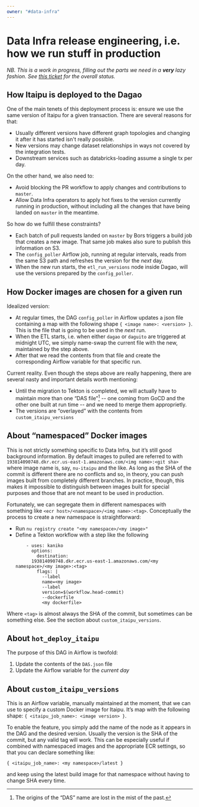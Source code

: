 ```yaml
---
owner: "#data-infra"
---
```


# Data Infra release engineering, i.e. how we run stuff in production

_NB. This is a work in progress, filling out the parts we need in a
**very** lazy fashion. See [this ticket][1] for the overall status._

## How Itaipu is deployed to the Dagao

One of the main tenets of this deployment process is: ensure we use
the same version of Itaipu for a given transaction. There are several
reasons for that:

  * Usually different versions have different graph topologies and
    changing it after it has started isn't really possible.
  * New versions may change dataset relationships in ways not covered
    by the integration tests.
  * Downstream services such as databricks-loading assume a single tx
    per day.

On the other hand, we also need to:

  * Avoid blocking the PR workflow to apply changes and contributions
    to `master`.
  * Allow Data Infra operators to apply hot fixes to the version
    currently running in production, without including all the changes
    that have being landed on `master` in the meantime.

So how do we fulfill these constraints?

  * Each batch of pull requests landed on `master` by Bors triggers a
    build job that creates a new image. That same job makes also sure
    to publish this information on S3.
  * The `config_poller` Airflow job, running at regular intervals,
    reads from the same S3 path and refreshes the version for the
    _next_ day.
  * When the new run starts, the `etl_run_versions` node inside Dagao,
    will use the versions prepared by the `config_poller`.

## How Docker images are chosen for a given run

Idealized version:

  * At regular times, the DAG `config_poller` in Airflow updates a
    json file containing a map with the following shape `{ <image
    name>: <version> }`. This is the file that is going to be used in
    the _next_ run.
  * When the ETL starts, i.e. when either `dagao` or `daguito` are
    triggered at midnight UTC, we simply name-swap the current file
    with the new, maintained by the step above.
  * After that we read the contents from that file and create the
    corresponding Airflow variable for that specific run.

Current reality. Even though the steps above are really happening,
there are several nasty and important details worth mentioning:

  * Until the migration to Tekton is completed, we will actually have
    to maintain more than one “DAS file”[^1] -- one coming from GoCD
    and the other one built at run time -- and we need to merge them
    approprietly.
  * The versions are “overlayed” with the contents from
    `custom_itaipu_versions`


## About “namespaced” Docker images

This is not strictly something specific to Data Infra, but it’s still
good background information. By default images to pulled are referred
to with `193814090748.dkr.ecr.us-east-1.amazonaws.com/<img name>:<git sha>`
where image name is, say, `nu-itaipu` and the like. As long as the SHA
of the commit is different there are no conflicts and so, in theory,
you can push images built from completely different branches. In
practice, though, this makes it impossible to distinguish between images
built for special purposes and those that are not meant to be used in
production.

Fortunately, we can segregate them in different namespaces with
something like `<ecr host>/<namespace>/<img name>:<tag>`.
Conceptually the process to create a new namespace is straightforward:

  * Run `nu registry create "<my namespace>/<my image>"`
  * Define a Tekton workflow with a step like the following
    ```
        - uses: kaniko
          options:
            destination:
          193814090748.dkr.ecr.us-east-1.amazonaws.com/<my namespace>/<my image>:<tag>
            flags: |
              --label
              name=<my image>
              --label
              version=$(workflow.head-commit)
              --dockerfile
              <my dockerfile>
    ```

Where `<tag>` is almost always the SHA of the commit, but sometimes
can be something else. See the section about `custom_itaipu_versions`.

## About `hot_deploy_itaipu`

The purpose of this DAG in Airflow is twofold:

1. Update the contents of the `DAS.json` file
2. Update the Airflow variable for the _current day_


## About `custom_itaipu_versions`

This is an Airflow variable, manually maintained at the moment, that
we can use to specify a custom Docker image for Itaipu. It’s map with
the following shape: `{ <itaipu_job_name>: <image version> }`.

To enable the feature, you simply add the name of the node as it
appears in the DAG and the desired version. Usually the version is the
SHA of the commit, but any valid tag will work. This can be especially
useful if combined with namespaced images and the appropriate ECR
settings, so that you can declare something like:

```
{ <itaipu_job_name>: <my namespace>/latest }
```

and keep using the latest build image for that namespace without
having to change SHA every time.

[1]: https://nubank.atlassian.net/browse/DIEP-2330

[^1]: The origins of the “DAS” name are lost in the mist of the past.
